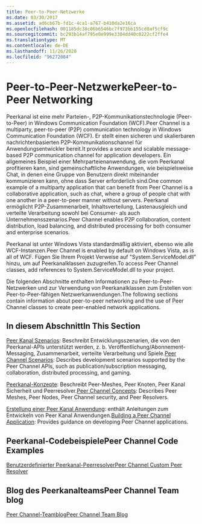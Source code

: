 ```yaml
---
title: Peer-to-Peer-Netzwerke
ms.date: 03/30/2017
ms.assetid: ad6cb67b-fd1c-4ca1-a767-b410da2e16ca
ms.openlocfilehash: 001185dc38c06b6546bc7f973bb155cd0af5cf9c
ms.sourcegitcommit: bc293b14af795e0e999e3304dd40c0222cf2ffe4
ms.translationtype: MT
ms.contentlocale: de-DE
ms.lasthandoff: 11/26/2020
ms.locfileid: "96272084"
---
```

# <a name="peer-to-peer-networking"></a><span data-ttu-id="4adbc-102">Peer-to-Peer-Netzwerke</span><span class="sxs-lookup"><span data-stu-id="4adbc-102">Peer-to-Peer Networking</span></span>

<span data-ttu-id="4adbc-103">Peerkanal ist eine mehr Parteien-, P2P-Kommunikationstechnologie (Peer-to-Peer) in Windows Communication Foundation (WCF).</span><span class="sxs-lookup"><span data-stu-id="4adbc-103">Peer Channel is a multiparty, peer-to-peer (P2P) communication technology in Windows Communication Foundation (WCF).</span></span> <span data-ttu-id="4adbc-104">Er stellt einen sicheren und skalierbaren nachrichtenbasierten P2P-Kommunikationschannel für Anwendungsentwickler bereit.</span><span class="sxs-lookup"><span data-stu-id="4adbc-104">It provides a secure and scalable message-based P2P communication channel for application developers.</span></span> <span data-ttu-id="4adbc-105">Ein allgemeines Beispiel einer Mehrparteienanwendung, die vom Peerkanal profitieren kann, sind gemeinschaftliche Anwendungen, wie beispielsweise Chat, in denen eine Gruppe von Benutzern direkt miteinander kommunizieren kann, ohne dass Server erforderlich sind.</span><span class="sxs-lookup"><span data-stu-id="4adbc-105">One common example of a multiparty application that can benefit from Peer Channel is a collaborative application, such as chat, where a group of people chat with one another in a peer-to-peer manner without servers.</span></span> <span data-ttu-id="4adbc-106">Peerkanal ermöglicht P2P-Zusammenarbeit, Inhaltsverteilung, Lastenausgleich und verteilte Verarbeitung sowohl bei Consumer- als auch Unternehmensszenarios.</span><span class="sxs-lookup"><span data-stu-id="4adbc-106">Peer Channel enables P2P collaboration, content distribution, load balancing, and distributed processing for both consumer and enterprise scenarios.</span></span>  
  
 <span data-ttu-id="4adbc-107">Peerkanal ist unter Windows Vista standardmäßig aktiviert, ebenso wie alle WCF-Instanzen.</span><span class="sxs-lookup"><span data-stu-id="4adbc-107">Peer Channel is enabled by default on Windows Vista, as is all of WCF.</span></span> <span data-ttu-id="4adbc-108">Fügen Sie Ihrem Projekt Verweise auf "System.ServiceModel.dll" hinzu, um auf Peerkanalklassen zuzugreifen.</span><span class="sxs-lookup"><span data-stu-id="4adbc-108">To access Peer Channel classes, add references to System.ServiceModel.dll to your project.</span></span>  
  
 <span data-ttu-id="4adbc-109">Die folgenden Abschnitte enthalten Informationen zu Peer-to-Peer-Netzwerken und zur Verwendung von Peerkanalklassen zum Erstellen von Peer-to-Peer-fähigen Netzwerkanwendungen.</span><span class="sxs-lookup"><span data-stu-id="4adbc-109">The following sections contain information about peer-to-peer networking and the use of Peer Channel classes to create peer-enabled network applications.</span></span>  
  
## <a name="in-this-section"></a><span data-ttu-id="4adbc-110">In diesem Abschnitt</span><span class="sxs-lookup"><span data-stu-id="4adbc-110">In This Section</span></span>  

 <span data-ttu-id="4adbc-111">[Peer Kanal Szenarios](peer-channel-scenarios.md): Beschreibt Entwicklungsszenarien, die von den Peerkanal-APIs unterstützt werden, z. b. Veröffentlichung/Abonnement-Messaging, Zusammenarbeit, verteilte Verarbeitung und Spiele.</span><span class="sxs-lookup"><span data-stu-id="4adbc-111">[Peer Channel Scenarios](peer-channel-scenarios.md):  Describes development scenarios supported by the Peer Channel APIs, such as publication/subscription messaging, collaboration, distributed processing, and gaming.</span></span>  
  
 <span data-ttu-id="4adbc-112">[Peerkanal-Konzepte](peer-channel-concepts.md): Beschreibt Peer-Meshes, Peer Knoten, Peer Kanal Sicherheit und Peerresolver.</span><span class="sxs-lookup"><span data-stu-id="4adbc-112">[Peer Channel Concepts](peer-channel-concepts.md):  Describes Peer Meshes, Peer Nodes, Peer Channel security, and Peer Resolvers.</span></span>  
  
 <span data-ttu-id="4adbc-113">[Erstellung einer Peer Kanal Anwendung](building-a-peer-channel-application.md): enthält Anleitungen zum Entwickeln von Peer Kanal Anwendungen.</span><span class="sxs-lookup"><span data-stu-id="4adbc-113">[Building a Peer Channel Application](building-a-peer-channel-application.md):  Provides guidance on developing Peer Channel applications.</span></span>  
  
## <a name="peer-channel-code-examples"></a><span data-ttu-id="4adbc-114">Peerkanal-Codebeispiele</span><span class="sxs-lookup"><span data-stu-id="4adbc-114">Peer Channel Code Examples</span></span>  

 <span data-ttu-id="4adbc-115">[Benutzerdefinierter Peerkanal-Peerresolver](/previous-versions/dotnet/netframework-3.5/ms751466(v=vs.90))</span><span class="sxs-lookup"><span data-stu-id="4adbc-115">[Peer Channel Custom Peer Resolver](/previous-versions/dotnet/netframework-3.5/ms751466(v=vs.90))</span></span>  
  
## <a name="peer-channel-team-blog"></a><span data-ttu-id="4adbc-116">Blog des Peerkanalteams</span><span class="sxs-lookup"><span data-stu-id="4adbc-116">Peer Channel Team blog</span></span>  

 [<span data-ttu-id="4adbc-117">Peer Channel-Teamblog</span><span class="sxs-lookup"><span data-stu-id="4adbc-117">Peer Channel Team Blog</span></span>](/archive/blogs/peerchan/)
